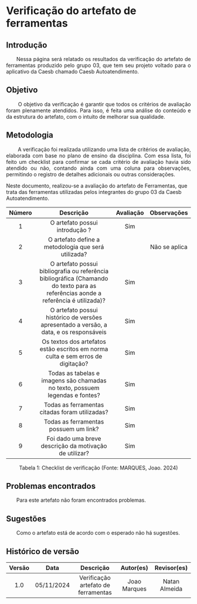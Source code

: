 # Verificação do artefato de ferramentas

## Introdução 
<p align="justify">&emsp;&emsp;Nessa página será relatado os resultados da verificação do artefato de ferramentas produzido pelo grupo 03, que tem seu projeto voltado para o aplicativo da Caesb chamado Caesb Autoatendimento.</p>

## Objetivo

<p align="justify">
&emsp;&emsp; O objetivo da verificação é garantir que todos os critérios de avaliação foram plenamente atendidos. Para isso, é feita uma análise do conteúdo e da estrutura do artefato, com o intuito de melhorar sua qualidade.
</p>

## Metodologia
<p align="justify">
&emsp;&emsp; A verificação foi realizada utilizando uma lista de critérios de avaliação, elaborada com base no plano de ensino da disciplina. Com essa lista, foi feito um checklist para confirmar se cada critério de avaliação havia sido atendido ou não, contando ainda com uma coluna para observações, permitindo o registro de detalhes adicionais ou outras considerações.

Neste documento, realizou-se a avaliação do artefato de Ferramentas, que trata das ferramentas utilizadas pelos integrantes do grupo 03 da Caesb Autoatendimento</a>.
</p>

<center>

| Número | Descrição | Avaliação | Observações | 
| :----: | :-------: | :-------: | :--------: | 
| 1 | O artefato possui introdução ?| Sim | |
| 2 | O artefato define a metodologia que será utilizada? |  | Não se aplica |
| 3 | O artefato possui bibliografia ou referência bibliográfica (Chamando do texto para as referências aonde a referência é utilizada)? | Sim | |
| 4 | O artefato possui histórico de versões apresentado a versão, a data, e os responsáveis | Sim | |
| 5 | Os textos dos artefatos estão escritos em norma culta e sem erros de digitação? | Sim | |
| 6 | Todas as tabelas e imagens são chamadas no texto, possuem legendas e fontes? | Sim | |
| 7 | Todas as ferramentas citadas foram utilizadas? | Sim | |
| 8 | Todas as ferramentas possuem um link? | Sim | |
| 9 | Foi dado uma breve descrição da motivação de utilizar? | Sim | |

</center>

<center>
<figcaption>Tabela 1: Checklist de verificação (Fonte: MARQUES, Joao. 2024)</figcaption>
</center>


## Problemas encontrados
<p align="justify">&emsp;&emsp;Para este artefato não foram encontrados problemas.</p>

## Sugestões
<p align="justify">&emsp;&emsp;Como o artefato está de acordo com o esperado não há sugestões.</p>

## Histórico de versão

| Versão |    Data    |      Descrição       |  Autor(es) | Revisor(es) |
| :----: | :--------: | :------------------: | :-----: | :-----: |
|  1.0   | 05/11/2024 | Verificação artefato de ferramentas |  Joao Marques | Natan Almeida |